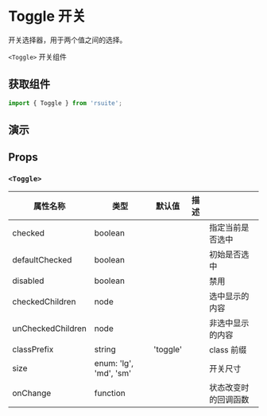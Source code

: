 # Toggle 开关 [<i class="icon icon-edit2" ></i>](https://github.com/rsuite/rsuite.github.io/blob/master/src/components/toggle/index.md)

开关选择器，用于两个值之间的选择。

`<Toggle>` 开关组件

## 获取组件

```js
import { Toggle } from 'rsuite';
```

## 演示

<!--{demo}-->

## Props

### `<Toggle>`

| 属性名称          | 类型                   | 默认值   | 描述 |                      |
| ----------------- | ---------------------- | -------- | ---- | -------------------- |
| checked           | boolean                |          |      | 指定当前是否选中     |
| defaultChecked    | boolean                |          |      | 初始是否选中         |
| disabled          | boolean                |          |      | 禁用                 |
| checkedChildren   | node                   |          |      | 选中显示的内容       |
| unCheckedChildren | node                   |          |      | 非选中显示的内容     |
| classPrefix       | string                 | 'toggle' |      | class 前缀           |
| size              | enum: 'lg', 'md', 'sm' |          |      | 开关尺寸             |
| onChange          | function               |          |      | 状态改变时的回调函数 |
